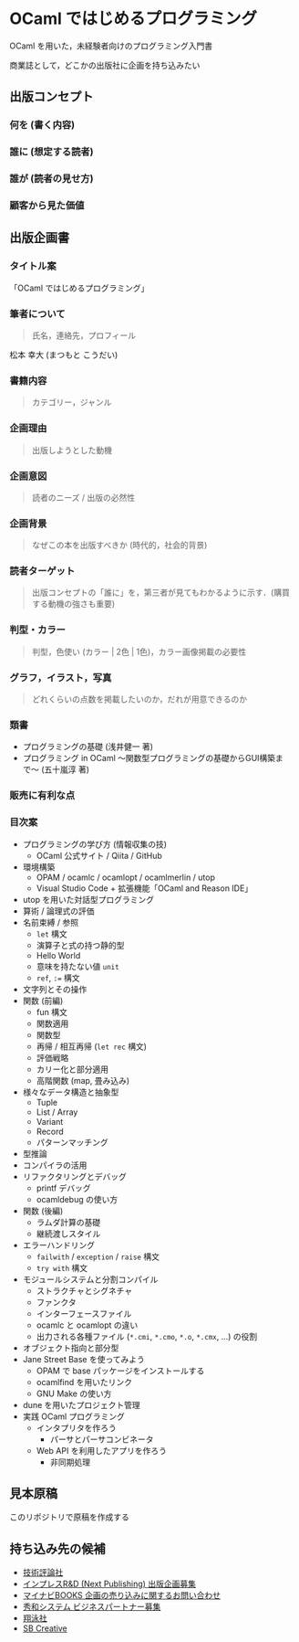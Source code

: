 # OCaml ではじめるプログラミング

OCaml を用いた，未経験者向けのプログラミング入門書

商業誌として，どこかの出版社に企画を持ち込みたい

## 出版コンセプト

### 何を (書く内容)

### 誰に (想定する読者)

### 誰が (読者の見せ方)

### 顧客から見た価値

## 出版企画書

### タイトル案

「OCaml ではじめるプログラミング」

### 筆者について

> 氏名，連絡先，プロフィール

松本 幸大 (まつもと こうだい)

### 書籍内容

> カテゴリー，ジャンル

### 企画理由

> 出版しようとした動機

### 企画意図

> 読者のニーズ / 出版の必然性

### 企画背景

> なぜこの本を出版すべきか (時代的，社会的背景)

### 読者ターゲット

> 出版コンセプトの「誰に」を，第三者が見てもわかるように示す．(購買する動機の強さも重要)

### 判型・カラー

> 判型，色使い (カラー | 2色 | 1色)，カラー画像掲載の必要性

### グラフ，イラスト，写真

> どれくらいの点数を掲載したいのか，だれが用意できるのか

### 類書

- プログラミングの基礎 (浅井健一 著)
- プログラミング in OCaml 〜関数型プログラミングの基礎からGUI構築まで〜 (五十嵐淳 著)

### 販売に有利な点

### 目次案

- プログラミングの学び方 (情報収集の技)
  - OCaml 公式サイト / Qiita / GitHub
- 環境構築
  - OPAM / ocamlc / ocamlopt / ocamlmerlin / utop
  - Visual Studio Code + 拡張機能「OCaml and Reason IDE」
- utop を用いた対話型プログラミング
- 算術 / 論理式の評価
- 名前束縛 / 参照
  - `let` 構文
  - 演算子と式の持つ静的型
  - Hello World
  - 意味を持たない値 `unit`
  - `ref`, `:=` 構文
- 文字列とその操作
- 関数 (前編)
  - fun 構文
  - 関数適用
  - 関数型
  - 再帰 / 相互再帰 (`let rec` 構文)
  - 評価戦略
  - カリー化と部分適用
  - 高階関数 (map, 畳み込み)
- 様々なデータ構造と抽象型
  - Tuple
  - List / Array
  - Variant
  - Record
  - パターンマッチング
- 型推論
- コンパイラの活用
- リファクタリングとデバッグ
  - printf デバッグ
  - ocamldebug の使い方
- 関数 (後編)
  - ラムダ計算の基礎
  - 継続渡しスタイル
- エラーハンドリング
  - `failwith` / `exception` / `raise` 構文
  - `try with` 構文
- モジュールシステムと分割コンパイル
  - ストラクチャとシグネチャ
  - ファンクタ
  - インターフェースファイル
  - ocamlc と ocamlopt の違い
  - 出力される各種ファイル (`*.cmi`, `*.cmo`, `*.o`, `*.cmx`, ...) の役割
- オブジェクト指向と部分型
- Jane Street Base を使ってみよう
  - OPAM で base パッケージをインストールする
  - ocamlfind を用いたリンク
  - GNU Make の使い方
- dune を用いたプロジェクト管理
- 実践 OCaml プログラミング
  - インタプリタを作ろう
    - パーサとパーサコンビネータ
  - Web API を利用したアプリを作ろう
    - 非同期処理

## 見本原稿

このリポジトリで原稿を作成する

## 持ち込み先の候補

- [技術評論社](http://gihyo.jp/site/inquiry/manuscript)
- [インプレスR&D (Next Publishing) 出版企画募集](https://koukaiboshu.nextpublishing.jp)
- [マイナビBOOKS 企画の売り込みに関するお問い合わせ](https://book.mynavi.jp/kikaku/)
- [秀和システム ビジネスパートナー募集](https://www.shuwasystem.co.jp/company/cc1703.html)
- [翔泳社](https://www.shuwasystem.co.jp/company/cc1703.html)
- [SB Creative](https://www.sbcr.jp/faq/)
